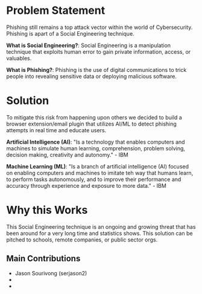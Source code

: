 # Problem Statement
Phishing still remains a top attack vector within the world of Cybersecurity. Phishing is apart of a Social Engineering technique.

**What is Social Engineering?**: Social Engineering is a manipulation technique that exploits human error to gain private information, access, or valuables.

**What is Phishing?**: Phishing is the use of digital communications to trick people into revealing sensitive data or deploying malicious software.

# Solution
To mitigate this risk from happening upon others we decided to build a browser extension/email plugin that utilizes AI/ML to detect phishing attempts in real time and educate users.

**Artificial Intelligence (AI)**: "Is a technology that enables computers and machines to simulate human learning, comprehension, problem solving, decision making, creativity and autonomy." - IBM

**Machine Learning (ML)**: "Is a branch of artificial intelligence (AI) focused on enabling computers and machines to imitate teh way that humans learn, to perform tasks autonomously, and to improve their performance and accuracy through experience and exposure to more data." - IBM

# Why this Works
This Social Engineering technique is an ongoing and growing threat that has been around for a very long time and statistics shows. This solution can be pitched to schools, remote companies, or public sector orgs.

## Main Contributions
- Jason Sourivong (serjason2)
-
- 